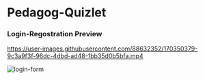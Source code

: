 # Pedagog-Quizlet
### Login-Regostration Preview


https://user-images.githubusercontent.com/88632352/170350379-9c3a9f3f-96dc-4dbd-ad48-1bb35d0b5bfa.mp4

![login-form](https://user-images.githubusercontent.com/88632352/170350430-aff47454-6e0c-4d83-b726-caf027ef6e4a.png)

